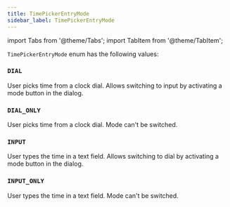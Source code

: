 ```yaml
---
title: TimePickerEntryMode
sidebar_label: TimePickerEntryMode
---
```


import Tabs from '@theme/Tabs';
import TabItem from '@theme/TabItem';

`TimePickerEntryMode` enum has the following values:

### `DIAL`

User picks time from a clock dial. Allows switching to input by activating a mode button in the dialog.

### `DIAL_ONLY`

User picks time from a clock dial. Mode can't be switched.

### `INPUT`

User types the time in a text field. Allows switching to dial by activating a mode button in the dialog.

### `INPUT_ONLY`

User types the time in a text field. Mode can't be switched.
